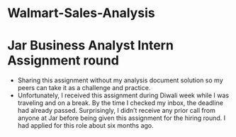 # Walmart-Sales-Analysis
# Jar Business Analyst Intern Assignment round

- Sharing this assignment without my analysis document solution so my peers can take it as a challenge and practice.  
- Unfortunately, I received this assignment during Diwali week while I was traveling and on a break. By the time I checked my inbox, the deadline had already passed. Surprisingly, I didn’t receive any prior call from anyone at Jar before being given this assignment for the hiring round. I had applied for this role about six months ago.
